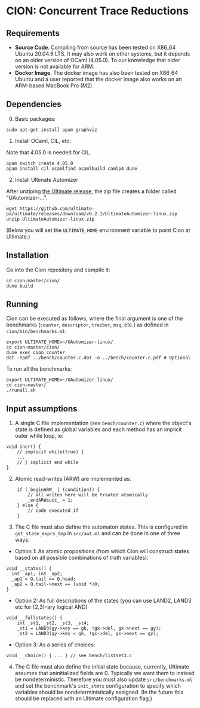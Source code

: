 # CION: Concurrent Trace Reductions

## Requirements

 * **Source Code**. Compiling from source has been tested on X86_64 Ubuntu 20.04.6 LTS. It may also work on other systems, but it depends on an older version of OCaml (4.05.0). To our knowledge that older version is not available for ARM.
 * **Docker Image**. The docker image has also been tested on X86_64 Ubuntu and a user reported that the docker image also works on an ARM-based MacBook Pro (M2).

## Dependencies

0. Basic packages:
```
sudo apt-get install opam graphviz
```
1. Install OCaml, CIL, etc:

Note that 4.05.0 is needed for CIL.

```
opam switch create 4.05.0 
opam install cil ocamlfind ocamlbuild camlp4 dune
```

2. Install Ultimate Automizer

After unziping [the Ultimate release](https://github.com/ultimate-pa/ultimate/releases/download/v0.2.1/UltimateAutomizer-linux.zip), 
the zip file creates a folder called "UAutomizer-...". 
```
wget https://github.com/ultimate-pa/ultimate/releases/download/v0.2.1/UltimateAutomizer-linux.zip
unzip UltimateAutomizer-linux.zip 
```
(Below you will set the `ULTIMATE_HOME` environment variable to point Cion at Ultimate.)

## Installation

Go into the Cion repository and compile it:

```
cd cion-master/cion/
dune build
```

## Running

Cion can be executed as follows, where the final argument is one of the benchmarks
(`counter`, `descriptor`, `treiber`, `msq`, etc.) as defined in `cion/bin/benchmarks.ml`:

```
export ULTIMATE_HOME=~/UAutomizer-linux/
cd cion-master/cion/
dune exec cion counter
dot -Tpdf ../bench/counter.c.dot -o ../bench/counter.c.pdf # Optional
```

To run all the benchmarks:
```
export ULTIMATE_HOME=~/UAutomizer-linux/
cd cion-master/
./runall.sh
```

## Input assumptions

 1. A single C file implementation (see `bench/counter.c`) where the object's state is defined as global variables and each method has an implicit outer while loop, ie:
```
void incr() {
    // implicit while(true) {
    ...
    // } implicit end while
}
```
2. Atomic read-writes (ARW) are implemented as:
```
    if (_beginARW_ | (condition)) {
        // all writes here will be treated atomically
        _endARWsucc_ = 1;
    } else {
        // code executed if 
    }
```

3. The C file must also define the automaton states.
This is configured in `get_state_exprs_tmp` in `src/aut.ml`
and can be done in one of three ways:

  * Option 1: As atomic propositions (from which Cion will construct states based on all possible combinations of truth variables):
```
void __states() {
  int _ap1; int _ap2;
  _ap1 = Q.tail == Q.head;
  _ap2 = Q.tail->next == (void *)0;
}
```
   
  * Option 2: As full descriptions of the states (you can use LAND2, LAND3 etc for {2,3}-ary logical AND)
```
void __fullstates() {
    int _st1, _st2, _st3, _st4;
    _st1 = LAND3(gy->key == gk, !gx->del, gx->next == gy); 
    _st2 = LAND3(gy->key < gk, !gx->del, gx->next == gy); 
```

  * Option 3: As a series of choices:
```
void __choice() { ... } // see bench/listset3.c
```

4. The C file must also define the initial state because,
currently, Ultimate assumes that uninitialized fields are 0.
Typically we want them to instead be nondeterministic. 
Therefore you must also update `src/benchmarks.ml` and set the 
benchmark's `init_stmts` configuration to specify which variables
should be nondeterministically assigned. 
(In the future this should be replaced with an Ultimate configuration flag.)
